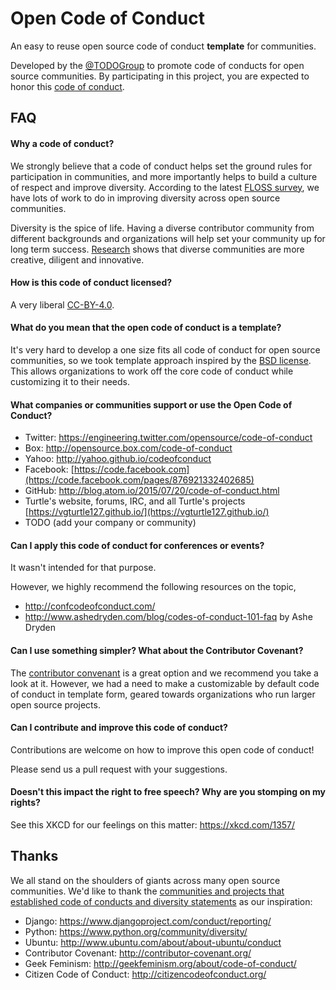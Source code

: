 # Open Code of Conduct

An easy to reuse open source code of conduct **template** for communities.

Developed by the [@TODOGroup](https://twitter.com/todogroup) to promote code of conducts for open source communities. By participating in this project, you are expected to honor this [code of conduct](http://todogroup.org/opencodeofconduct/#Open+Code+of+Conduct/abuse@todogroup.org).

## FAQ

#### Why a code of conduct?

We strongly believe that a code of conduct helps set the ground rules for participation in communities, and more importantly helps to build a culture of respect and improve diversity. According to the latest [FLOSS survey](http://floss2013.libresoft.es/results.en.html), we have lots of work to do in improving diversity across open source communities.

Diversity is the spice of life. Having a diverse contributor community from different backgrounds and organizations will help set your community up for long term success. [Research](http://www.scientificamerican.com/article/how-diversity-makes-us-smarter/) shows that diverse communities are more creative, diligent and innovative.

#### How is this code of conduct licensed?

A very liberal [CC-BY-4.0](https://creativecommons.org/licenses/by/4.0/).

#### What do you mean that the open code of conduct is a template?

It's very hard to develop a one size fits all code of conduct for open source communities, so we took template approach inspired by the [BSD license](http://opensource.org/licenses/BSD-3-Clause). This allows organizations to work off the core code of conduct while customizing it to their needs.

#### What companies or communities support or use the Open Code of Conduct?

* Twitter: https://engineering.twitter.com/opensource/code-of-conduct
* Box: http://opensource.box.com/code-of-conduct
* Yahoo: http://yahoo.github.io/codeofconduct
* Facebook: [https://code.facebook.com](https://code.facebook.com/pages/876921332402685)
* GitHub: http://blog.atom.io/2015/07/20/code-of-conduct.html
* Turtle's website, forums, IRC, and all Turtle's projects [https://vgturtle127.github.io/](https://vgturtle127.github.io/)
* TODO (add your company or community)

#### Can I apply this code of conduct for conferences or events?

It wasn't intended for that purpose. 

However, we highly recommend the following resources on the topic,

* http://confcodeofconduct.com/
* http://www.ashedryden.com/blog/codes-of-conduct-101-faq by Ashe Dryden

#### Can I use something simpler? What about the Contributor Covenant?

The [contributor convenant](http://www.ashedryden.com/blog/codes-of-conduct-101-faq) is a great option and we recommend you take a look at it. However, we had a need to make a customizable by default code of conduct in template form, geared towards organizations who run larger open source projects.

#### Can I contribute and improve this code of conduct?

Contributions are welcome on how to improve this open code of conduct!

Please send us a pull request with your suggestions.

#### Doesn't this impact the right to free speech? Why are you stomping on my rights?

See this XKCD for our feelings on this matter: https://xkcd.com/1357/

## Thanks

We all stand on the shoulders of giants across many open source communities. We'd like to thank the [communities and projects that established code of conducts and diversity statements](http://todogroup.org/opencodeofconduct/#attribution--acknowledgements) as our inspiration:

* Django: https://www.djangoproject.com/conduct/reporting/
* Python: https://www.python.org/community/diversity/
* Ubuntu: http://www.ubuntu.com/about/about-ubuntu/conduct
* Contributor Covenant: http://contributor-covenant.org/
* Geek Feminism: http://geekfeminism.org/about/code-of-conduct/
* Citizen Code of Conduct: http://citizencodeofconduct.org/ 
